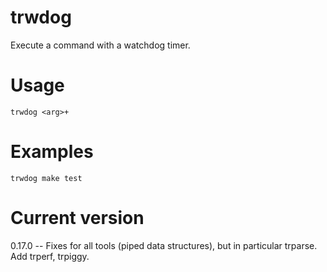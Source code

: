 # trwdog

Execute a command with a watchdog timer.

# Usage

    trwdog <arg>+

# Examples

    trwdog make test

# Current version

0.17.0 -- Fixes for all tools (piped data structures), but in particular trparse. Add trperf, trpiggy.
